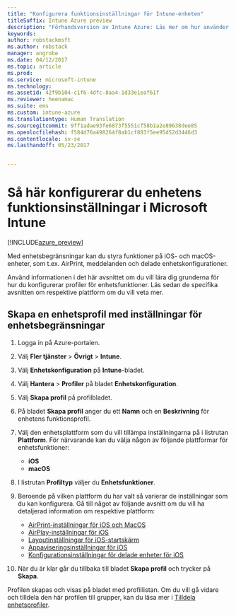 ```yaml
---
title: "Konfigurera funktionsinställningar för Intune-enheten"
titleSuffix: Intune Azure preview
description: "Förhandsversion av Intune Azure: Läs mer om hur använder Intune till att konfigurera funktioner på de enheter som du hanterar."
keywords: 
author: robstackmsft
ms.author: robstack
manager: angrobe
ms.date: 04/12/2017
ms.topic: article
ms.prod: 
ms.service: microsoft-intune
ms.technology: 
ms.assetid: 42f9b104-c1f6-4dfc-8aa4-1d33e1eaf61f
ms.reviewer: heenamac
ms.suite: ems
ms.custom: intune-azure
ms.translationtype: Human Translation
ms.sourcegitcommit: 9ff1adae93fe6873f5551cf58b1a2e89638dee85
ms.openlocfilehash: f584d76a498264f8ab1cf883f5ee95d52d3446d3
ms.contentlocale: sv-se
ms.lasthandoff: 05/23/2017


---
```


# <a name="how-to-configure-device-feature-settings-in-microsoft-intune"></a>Så här konfigurerar du enhetens funktionsinställningar i Microsoft Intune

[!INCLUDE[azure_preview](./includes/azure_preview.md)]

Med enhetsbegränsningar kan du styra funktioner på iOS- och macOS-enheter, som t.ex. AirPrint, meddelanden och delade enhetskonfigurationer.

Använd informationen i det här avsnittet om du vill lära dig grunderna för hur du konfigurerar profiler för enhetsfunktioner. Läs sedan de specifika avsnitten om respektive plattform om du vill veta mer.

## <a name="create-a-device-profile-containing-device-restriction-settings"></a>Skapa en enhetsprofil med inställningar för enhetsbegränsningar

1. Logga in på Azure-portalen.
2. Välj **Fler tjänster** > **Övrigt** > **Intune**.
3. Välj **Enhetskonfiguration** på **Intune**-bladet.
2. Välj **Hantera** > **Profiler** på bladet **Enhetskonfiguration**.
3. Välj **Skapa profil** på profilbladet.
4. På bladet **Skapa profil** anger du ett **Namn** och en **Beskrivning** för enhetens funktionsprofil.
5. Välj den enhetsplattform som du vill tillämpa inställningarna på i listrutan **Plattform**. För närvarande kan du välja någon av följande plattformar för enhetsfunktioner:
    - **iOS**
    - **macOS**
6. I listrutan **Profiltyp** väljer du **Enhetsfunktioner**. 
7. Beroende på vilken plattform du har valt så varierar de inställningar som du kan konfigurera. Gå till något av följande avsnitt om du vill ha detaljerad information om respektive plattform:
    - [AirPrint-inställningar för iOS och MacOS](air-print-settings-ios-macos.md)
     - [AirPlay-inställningar för iOS](airplay-settings-ios.md)
    - [Layoutinställningar för iOS-startskärm](home-screen-settings-ios.md)
    - [Appaviseringsinställningar för iOS](app-notification-settings-ios.md)
    - [Konfigurationsinställningar för delade enheter för iOS](shared-device-settings-ios.md)

8. När du är klar går du tillbaka till bladet **Skapa profil** och trycker på **Skapa**.

Profilen skapas och visas på bladet med profillistan.
Om du vill gå vidare och tilldela den här profilen till grupper, kan du läsa mer i [Tilldela enhetsprofiler](device-profile-assign.md).




